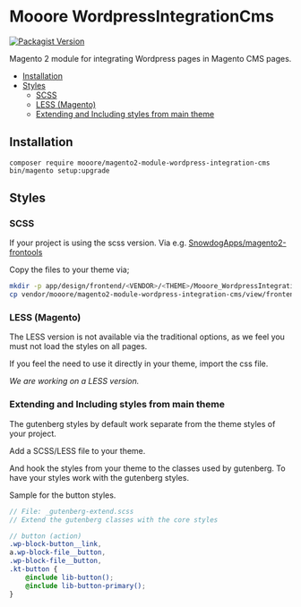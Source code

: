 # Mooore WordpressIntegrationCms

[![Packagist Version](https://img.shields.io/packagist/v/mooore/magento2-module-wordpress-integration-cms)](https://packagist.org/packages/mooore/magento2-module-wordpress-integration-cms)

Magento 2 module for integrating Wordpress pages in Magento CMS pages.

- [Installation](#installation)
- [Styles](#styles)
  - [SCSS](#scss)
  - [LESS (Magento)](#less-magento)
  - [Extending and Including styles from main theme](#extending-and-including-styles-from-main-theme)

## Installation

```shell script
composer require mooore/magento2-module-wordpress-integration-cms
bin/magento setup:upgrade
```

## Styles

### SCSS

If your project is using the scss version.
Via e.g. [SnowdogApps/magento2-frontools](https://github.com/SnowdogApps/magento2-frontools)

Copy the files to your theme via;

```bash
mkdir -p app/design/frontend/<VENDOR>/<THEME>/Mooore_WordpressIntegrationCms
cp vendor/mooore/magento2-module-wordpress-integration-cms/view/frontend/styles app/design/frontend/<VENDOR>/<THEME>/Mooore_WordpressIntegrationCms
```

### LESS (Magento)

The LESS version is not available via the traditional options, as we feel you must not load the styles on all pages.

If you feel the need to use it directly in your theme, import the css file.

_We are working on a LESS version._

### Extending and Including styles from main theme

The gutenberg styles by default work separate from the theme styles of your project.

Add a SCSS/LESS file to your theme.

And hook the styles from your theme to the classes used by gutenberg.
To have your styles work with the gutenberg styles.

Sample for the button styles.

```scss
// File: _gutenberg-extend.scss
// Extend the gutenberg classes with the core styles

// button (action)
.wp-block-button__link,
a.wp-block-file__button,
.wp-block-file__button,
.kt-button {
    @include lib-button();
    @include lib-button-primary();
}
```
